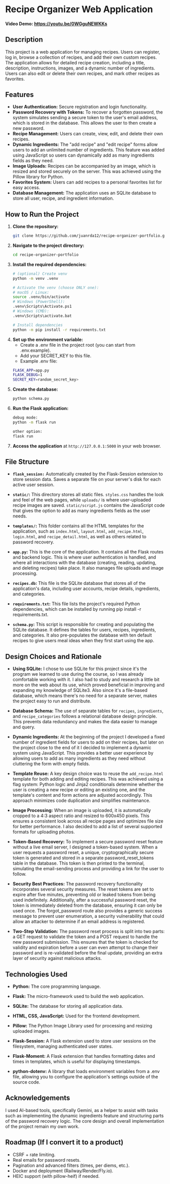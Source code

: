 # Recipe Organizer Web Application
#### Video Demo:  <https://youtu.be/0WGguNEWKKs>

## Description
This project is a web application for managing recipes. Users can register, log in, browse a collection of recipes, and add their own custom recipes. The application allows for detailed recipe creation, including a title, description, instructions, images, and a dynamic number of ingredients. Users can also edit or delete their own recipes, and mark other recipes as favorites.

## Features
* **User Authentication:** Secure registration and login functionality.
* **Password Recovery with Tokens:** To recover a forgotten password, the system simulates sending a secure token to the user's email address, which is stored in the database. This allows the user to then create a new password.
* **Recipe Management:** Users can create, view, edit, and delete their own recipes.
* **Dynamic Ingredients:** The "add recipe" and "edit recipe" forms allow users to add an unlimited number of ingredients. This feature was added using JavaScript so users can dynamically add as many ingredients fields as they need.
* **Image Uploads:** Recipes can be accompanied by an image, which is resized and stored securely on the server. This was achieved using the Pillow library for Python.
* **Favorites System:** Users can add recipes to a personal favorites list for easy access.
* **Database Management:** The application uses an SQLite database to store all user, recipe, and ingredient information.

## How to Run the Project
1.  **Clone the repository:**
    ```bash
    git clone https://github.com/juanrda12/recipe-organizer-portfolio.git
    ```
2.  **Navigate to the project directory:**
    ```bash
    cd recipe-organizer-portfolio
    ```
3.  **Install the required dependencies:**
    ```bash
    # (optional) Create venv
    python -m venv .venv

    # Activate the venv (choose ONLY one):
    # macOS / Linux:
    source .venv/bin/activate
    # Windows (PowerShell):
    .venv\Scripts\Activate.ps1
    # Windows (CMD):
    .venv\Scripts\activate.bat

    # Install dependencies
    python -m pip install -r requirements.txt
    ```
4. **Set up the environment variable:**
    - Create a .env file in the project root (you can start from .env.example).
    - Add your SECRET_KEY to this file.
    - Example .env file:
    ```bash
    FLASK_APP=app.py
    FLASK_DEBUG=1
    SECRET_KEY=random_secret_key>
    ```
5.  **Create the database:**
    ```bash
    python schema.py
    ```
6.  **Run the Flask application:**
    ```bash
    debug mode:
    python -m flask run

    other option:
    flask run
    ```
7.  **Access the application** at `http://127.0.0.1:5000` in your web browser.

## File Structure
* **`flask_session:`** Automatically created by the Flask-Session extension to store session data. Saves a separate file on your server's disk for each active user session.

* **`static/`:** This directory stores all static files. `styles.css` handles the look and feel of the web pages, while `uploads/` is where user-uploaded recipe images are saved. `static/script.js` contains the JavaScript code that gives the option to add as many ingredients fields as the user needs.

* **`templates/`:** This folder contains all the HTML templates for the application, such as `index.html`, `layout.html`, `add_recipe.html`, `login.html`, and `recipe_detail.html`, as well as others related to password recovery.

* **`app.py`:** This is the core of the application. It contains all the Flask routes and backend logic. This is where user authentication is handled, and where all interactions with the database (creating, reading, updating, and deleting recipes) take place. It also manages file uploads and image processing.

* **`recipes.db`:** This file is the SQLite database that stores all of the application's data, including user accounts, recipe details, ingredients, and categories.

* **`requirements.txt`:** This file lists the project's required Python dependencies, which can be installed by running pip install -r requirements.txt.

* **`schema.py`:** This script is responsible for creating and populating the SQLite database. It defines the tables for users, recipes, ingredients, and categories. It also pre-populates the database with ten default recipes to give users meal ideas when they first start using the app.


## Design Choices and Rationale
* **Using SQLite:** I chose to use SQLite for this project since it's the program we learned to use during the course, so I was already comfortable working with it. I also had to study and research a little bit more on the web about its use, which proved beneficial in improving and expanding my knowledge of SQLite3. Also since it's a file-based database, which means there's no need for a separate server, makes the project easy to run and distribute.

* **Database Schema:** The use of separate tables for `recipes`, `ingredients`, and `recipe_categories` follows a relational database design principle. This prevents data redundancy and makes the data easier to manage and query.

* **Dynamic Ingredients:** At the beginning of the project I developed a fixed number of ingredient fields for users to add on their recipes, but later on the project close to the end of it I decided to implement a dynamic system using JavaScript. This provides a better user experience by allowing users to add as many ingredients as they need without cluttering the form with empty fields.

* **Template Reuse:** A key design choice was to reuse the `add_recipe.html` template for both adding and editing recipes. This was achieved using a flag system: Python logic and Jinja2 conditionals determine whether the user is creating a new recipe or editing an existing one, and the template's content and form actions are adjusted accordingly. This approach minimizes code duplication and simplifies maintenance.

* **Image Processing:** When an image is uploaded, it is automatically cropped to a 4:3 aspect ratio and resized to 600x450 pixels. This ensures a consistent look across all recipe pages and optimizes file size for better performance. I also decided to add a list of several supported formats for uploading photos.

* **Token-Based Recovery:** To implement a secure password reset feature without a live email server, I designed a token-based system. When a user requests a password reset, a unique, cryptographically secure token is generated and stored in a separate password_reset_tokens table in the database.  This token is then printed to the terminal, simulating the email-sending process and providing a link for the user to follow.

* **Security Best Practices:** The password recovery functionality incorporates several security measures. The reset tokens are set to expire after five minutes, preventing old or leaked tokens from being used indefinitely. Additionally, after a successful password reset, the token is immediately deleted from the database, ensuring it can only be used once. The forgot_password route also provides a generic success message to prevent user enumeration, a security vulnerability that could allow an attacker to determine if an email address is registered.

* **Two-Step Validation:** The password reset process is split into two parts: a GET request to validate the token and a POST request to handle the new password submission. This ensures that the token is checked for validity and expiration before a user can even attempt to change their password and is re-validated before the final update, providing an extra layer of security against malicious attacks.

## Technologies Used

* **Python:** The core programming language.

* **Flask:** The micro-framework used to build the web application.

* **SQLite:** The database for storing all application data.

* **HTML, CSS, JavaScript:** Used for the frontend development.

* **Pillow:** The Python Image Library used for processing and resizing uploaded images.

* **Flask-Session:** A Flask extension used to store user sessions on the filesystem, managing authenticated user states.

* **Flask-Moment:** A Flask extension that handles formatting dates and times in templates, which is useful for displaying timestamps.

* **python-dotenv:** A library that loads environment variables from a .env file, allowing you to configure the application's settings outside of the source code.

## Acknowledgements
I used AI-based tools, specifically Gemini, as a helper to assist with tasks such as implementing the dynamic ingredients feature and structuring parts of the password recovery logic. The core design and overall implementation of the project remain my own work.

## Roadmap (If I convert it to a product)
- CSRF + rate limiting.
- Real emails for password resets.
- Pagination and advanced filters (times, per diems, etc.).
- Docker and deployment (Railway/Render/Fly.io).
- HEIC support (with pillow-heif) if needed.
